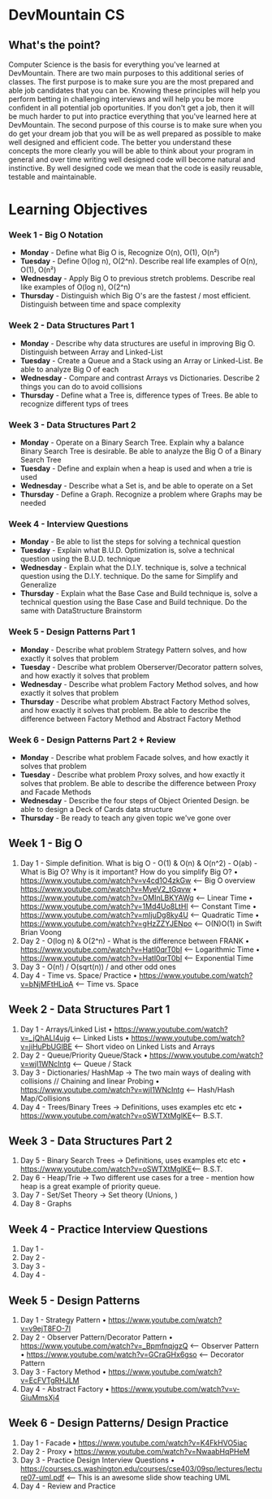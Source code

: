 # DevMountain CS 

## What's the point?

Computer Science is the basis for everything you've learned at DevMountain. There are two main purposes to this additional series of classes. The first purpose is to make sure you are the most prepared and able job candidates that you can be. Knowing these principles will help you perform betting in challenging interviews and will help you be more confident in all potential job oportunities. If you don't get a job, then it will be much harder to put into practice everything that you've learned here at DevMountain. The second purpose of this course is to make sure when you do get your dream job that you will be as well prepared as possible to make well designed and efficient code. The better you understand these concepts the more clearly you will be able to think about your program in general and over time writing well designed code will become natural and instinctive. By well designed code we mean that the code is easily reusable, testable and maintainable.


# Learning Objectives

### Week 1 - Big O Notation

* __Monday__ - Define what Big O is, Recognize O(n), O(1), O(n²)
* __Tuesday__ - Define O(log n), O(2^n). Describe real life examples of O(n), O(1), O(n²)
* __Wednesday__ - Apply Big O to previous stretch problems. Describe real like examples of O(log n), O(2^n)
* __Thursday__ - Distinguish which Big O's are the fastest / most efficient. Distinguish between time and space complexity

### Week 2 - Data Structures Part 1

* __Monday__ - Describe why data structures are useful in improving Big O. Distinguish between Array and Linked-List
* __Tuesday__ - Create a Queue and a Stack using an Array or Linked-List. Be able to analyze Big O of each
* __Wednesday__ - Compare and contrast Arrays vs Dictionaries. Describe 2 things you can do to avoid collisions
* __Thursday__ -  Define what a Tree is, difference types of Trees. Be able to recognize different typs of trees

### Week 3 - Data Structures Part 2

* __Monday__ - Operate on a Binary Search Tree. Explain why a balance Binary Search Tree is desirable. Be able to analyze the Big O of a Binary Search Tree
* __Tuesday__ -  Define and explain when a heap is used and when a trie is used
* __Wednesday__ -  Describe what a Set is, and be able to operate on a Set
* __Thursday__ - Define a Graph. Recognize a problem where Graphs may be needed

### Week 4 - Interview Questions

* __Monday__ - Be able to list the steps for solving a technical question
* __Tuesday__ - Explain what B.U.D. Optimization is, solve a technical question using the B.U.D. technique
* __Wednesday__ - Explain what the D.I.Y. technique is, solve a technical question using the D.I.Y. technique. Do the same for Simplify and Generalize
* __Thursday__ -  Explain what the Base Case and Build technique is, solve a technical question using the Base Case and Build technique. Do the same with DataStructure Brainstorm

### Week 5 - Design Patterns Part 1

* __Monday__ - Describe what problem Strategy Pattern solves, and how exactly it solves that problem 
* __Tuesday__ - Describe what problem Oberserver/Decorator pattern solves, and how exactly it solves that problem 
* __Wednesday__ - Describe what problem Factory Method solves, and how exactly it solves that problem 
* __Thursday__ - Describe what problem Abstract Factory Method solves, and how exactly it solves that problem. Be able to describe the difference between Factory Method and Abstract Factory Method

### Week 6 - Design Patterns Part 2 + Review

* __Monday__ -  Describe what problem Facade solves, and how exactly it solves that problem
* __Tuesday__ - Describe what problem Proxy solves, and how exactly it solves that problem. Be able to describe the difference between Proxy and Facade Methods
* __Wednesday__ - Describe the four steps of Object Oriented Design. be able to design a Deck of Cards data structure 
* __Thursday__ - Be ready to teach any given topic we've gone over 




























## Week 1 - Big O
 1. Day 1 - Simple definition. What is big O - O(1) & O(n) & O(n^2) - O(ab) - What is Big        O?     Why is it important? How do you simplify Big O?
 • https://www.youtube.com/watch?v=v4cd1O4zkGw  <—  Big O overview
 https://www.youtube.com/watch?v=MyeV2_tGqvw
 • https://www.youtube.com/watch?v=OMInLBKYAWg  <—  Linear Time
 • https://www.youtube.com/watch?v=1Md4Uo8LtHI  <—  Constant Time
 • https://www.youtube.com/watch?v=mIjuDg8ky4U  <—  Quadratic Time
 • https://www.youtube.com/watch?v=gHzZZYJENpo  <—  O(N)O(1) in Swift Brian Voong
 2. Day 2 - O(log n) & O(2^n)  - What is the difference between FRANK
 • https://www.youtube.com/watch?v=Hatl0qrT0bI  <—  Logarithmic Time
 • https://www.youtube.com/watch?v=Hatl0qrT0bI  <—  Exponential Time
 3. Day 3 - O(n!) / O(sqrt(n)) / and other odd ones
 4. Day 4 - Time vs. Space/ Practice
 • https://www.youtube.com/watch?v=bNjMFtHLioA  <—  Time vs. Space
 
## Week 2 - Data Structures Part 1
 1. Day 1 - Arrays/Linked List 
 • https://www.youtube.com/watch?v=_jQhALI4ujg  <—  Linked Lists
 • https://www.youtube.com/watch?v=jiHuPbUGlBE        <— Short video on Linked Lists and Arrays
 2. Day 2 - Queue/Priority Queue/Stack
 • https://www.youtube.com/watch?v=wjI1WNcIntg <— Queue / Stack
 3. Day 3 - Dictionaries/ HashMap -> The two main ways of dealing with collisions  // Chaining and linear Probing
 • https://www.youtube.com/watch?v=wjI1WNcIntg <— Hash/Hash Map/Collisions
 4. Day 4 - Trees/Binary Trees -> Definitions, uses examples etc etc
 • https://www.youtube.com/watch?v=oSWTXtMglKE<— B.S.T.
 
## Week 3 - Data Structures Part 2
 1. Day 5 - Binary Search Trees -> Definitions, uses examples etc etc
 • https://www.youtube.com/watch?v=oSWTXtMglKE<— B.S.T.
 2. Day 6 - Heap/Trie -> Two different use cases for a tree - mention how heap is a great example of priority queue.
 3. Day 7 - Set/Set Theory -> Set theory (Unions, )
 4. Day 8 - Graphs
 
## Week 4 - Practice Interview Questions
 1. Day 1 -
 2. Day 2 -
 3. Day 3 -
 4. Day 4 -
 
## Week 5 - Design Patterns
 1. Day 1 - Strategy Pattern
 • https://www.youtube.com/watch?v=v9ejT8FO-7I
 2. Day 2 - Observer Pattern/Decorator Pattern
 • https://www.youtube.com/watch?v=_BpmfnqjgzQ <— Observer Pattern
 • https://www.youtube.com/watch?v=GCraGHx6gso <— Decorator Pattern
 3. Day 3 - Factory Method
 • https://www.youtube.com/watch?v=EcFVTgRHJLM
 4. Day 4 - Abstract Factory
 • https://www.youtube.com/watch?v=v-GiuMmsXj4
 
## Week 6 - Design Patterns/ Design Practice
 1. Day 1 - Facade
 • https://www.youtube.com/watch?v=K4FkHVO5iac
 2. Day 2 - Proxy
 • https://www.youtube.com/watch?v=NwaabHqPHeM
 3. Day 3 - Practice Design Interview Questions
 • https://courses.cs.washington.edu/courses/cse403/09sp/lectures/lecture07-uml.pdf <— This is an awesome slide show teaching UML
 4. Day 4 - Review and Practice 
 
